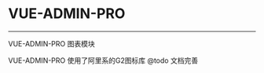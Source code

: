 <!--
 * @Author: Richard Chiang
 * @Date: 2020-12-29 10:34:36
 * @LastEditor: Richard Chiang
 * @LastEditTime: 2020-12-29 10:37:01
 * @Email: 19875991227@163.com
 * @Description: 
-->
# VUE-ADMIN-PRO
---

VUE-ADMIN-PRO 图表模块

VUE-ADMIN-PRO 使用了阿里系的G2图标库
@todo 文档完善
